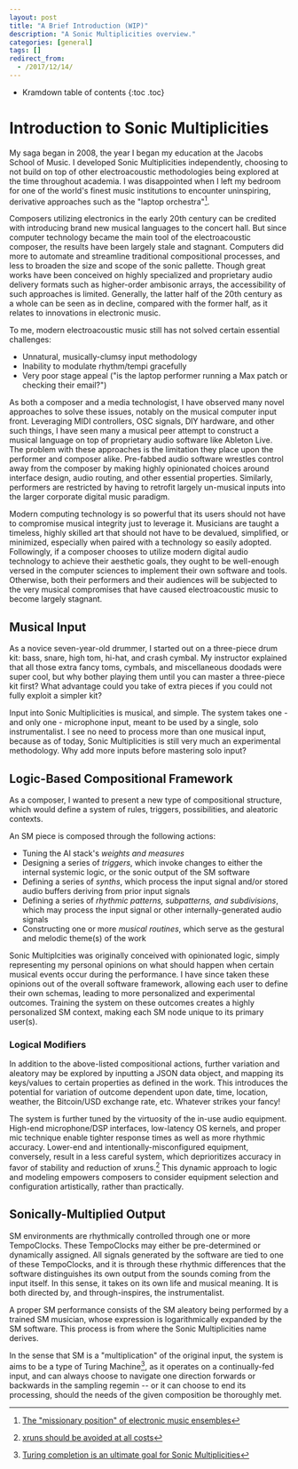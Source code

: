 ```yaml
---
layout: post
title: "A Brief Introduction (WIP)"
description: "A Sonic Multiplicities overview."
categories: [general]
tags: []
redirect_from:
  - /2017/12/14/
---
```


* Kramdown table of contents
{:toc .toc}

# Introduction to Sonic Multiplicities

My saga began in 2008, the year I began my education at the Jacobs School of Music. I developed Sonic Multiplicities independently, choosing to not build on top of other electroacoustic methodologies being explored at the time throughout academia. I was disappointed when I left my bedroom for one of the world's finest music institutions to encounter uninspiring, derivative approaches such as the "laptop orchestra"[^1].

Composers utilizing electronics in the early 20th century can be credited with introducing brand new musical languages to the concert hall. But since computer technology became the main tool of the electroacoustic composer, the results have been largely stale and stagnant. Computers did more to automate and streamline traditional compositional processes, and less to broaden the size and scope of the sonic pallette. Though great works have been conceived on highly specialized and proprietary audio delivery formats such as higher-order ambisonic arrays, the accessibility of such approaches is limited. Generally, the latter half of the 20th century as a whole can be seen as in decline, compared with the former half, as it relates to innovations in electronic music.

To me, modern electroacoustic music still has not solved certain essential challenges:
* Unnatural, musically-clumsy input methodology
* Inability to modulate rhythm/tempi gracefully
* Very poor stage appeal ("is the laptop performer running a Max patch or checking their email?")

As both a composer and a media technologist, I have observed many novel approaches to solve these issues, notably on the musical computer input front. Leveraging MIDI controllers, OSC signals, DIY hardware, and other such things, I have seen many a musical peer attempt to construct a musical language on top of proprietary audio software like Ableton Live. The problem with these approaches is the limitation they place upon the performer and composer alike. Pre-fabbed audio software wrestles control away from the composer by making highly opinionated choices around interface design, audio routing, and other essential properties. Similarly, performers are restricted by having to retrofit largely un-musical inputs into the larger corporate digital music paradigm.

Modern computing technology is so powerful that its users should not have to compromise musical integrity just to leverage it. Musicians are taught a timeless, highly skilled art that should not have to be devalued, simplified, or minimized, especially when paired with a technology so easily adopted. Followingly, if a composer chooses to utilize modern digital audio technology to achieve their aesthetic goals, they ought to be well-enough versed in the computer sciences to implement their own software and tools. Otherwise, both their performers and their audiences will be subjected to the very musical compromises that have caused electroacoustic music to become largely stagnant.

## Musical Input

As a novice seven-year-old drummer, I started out on a three-piece drum kit: bass, snare, high tom, hi-hat, and crash cymbal. My instructor explained that all those extra fancy toms, cymbals, and miscellaneous doodads were super cool, but why bother playing them until you can master a three-piece kit first? What advantage could you take of extra pieces if you could not fully exploit a simpler kit?

Input into Sonic Multiplicities is musical, and simple. The system takes one - and only one - microphone input, meant to be used by a single, solo instrumentalist. I see no need to process more than one musical input, because as of today, Sonic Multiplicities is still very much an experimental methodology. Why add more inputs before mastering solo input?

## Logic-Based Compositional Framework

As a composer, I wanted to present a new type of compositional structure, which would define a system of rules, triggers, possibilities, and aleatoric contexts.

An SM piece is composed through the following actions:
* Tuning the AI stack's _weights and measures_
* Designing a series of _triggers_, which invoke changes to either the internal systemic logic, or the sonic output of the SM software
* Defining a series of _synths_, which process the input signal and/or stored audio buffers deriving from prior input signals
* Defining a series of _rhythmic patterns, subpatterns, and subdivisions_, which may process the input signal or other internally-generated audio signals
* Constructing one or more _musical routines_, which serve as the gestural and melodic theme(s) of the work

Sonic Multiplcities was originally conceived with opinionated logic, simply representing my personal opinions on what should happen when certain musical events occur during the performance. I have since taken these opinions out of the overall software framework, allowing each user to define their own schemas, leading to more personalized and experimental outcomes. Training the system on these outcomes creates a highly personalized SM context, making each SM node unique to its primary user(s).

### Logical Modifiers

In addition to the above-listed compositional actions, further variation and aleatory may be explored by inputting a JSON data object, and mapping its keys/values to certain properties as defined in the work. This introduces the potential for variation of outcome dependent upon date, time, location, weather, the Bitcoin/USD exchange rate, etc. Whatever strikes your fancy!

The system is further tuned by the virtuosity of the in-use audio equipment. High-end microphone/DSP interfaces, low-latency OS kernels, and proper mic technique enable tighter response times as well as more rhythmic accuracy. Lower-end and intentionally-misconfigured equipment, conversely, result in a less careful system, which deprioritizes accuracy in favor of stability and reduction of xruns.[^2] This dynamic approach to logic and modeling empowers composers to consider equipment selection and configuration artistically, rather than practically.

## Sonically-Multiplied Output

SM environments are rhythmically controlled through one or more TempoClocks. These TempoClocks may either be pre-determined or dynamically assigned. All signals generated by the software are tied to one of these TempoClocks, and it is through these rhythmic differences that the software distinguishes its own output from the sounds coming from the input itself. In this sense, it takes on its own life and musical meaning. It is both directed by, and through-inspires, the instrumentalist.

A proper SM performance consists of the SM aleatory being performed by a trained SM musician, whose expression is logarithmically expanded by the SM software. This process is from where the Sonic Multiplicities name derives.

In the sense that SM is a "multiplication" of the original input, the system is aims to be a type of Turing Machine[^3], as it operates on a continually-fed input, and can always choose to navigate one direction forwards or backwards in the sampling regemin -- or it can choose to end its processing, should the needs of the given composition be thoroughly met.


[^1]: [The "missionary position" of electronic music ensembles](https://i.ytimg.com/vi/RoH9ssraNtU/maxresdefault.jpg)
[^2]: [xruns should be avoided at all costs](https://alsa.opensrc.org/Xruns)
[^3]: [Turing completion is an ultimate goal for Sonic Multiplicities](https://en.wikipedia.org/wiki/Turing_machine)
